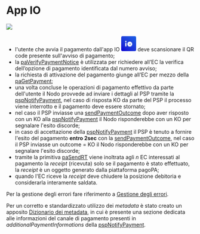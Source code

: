 # App IO

![](<../../.gitbook/assets/appIO\_SANP (3).png>)



* l'utente che avvia il pagamento dall'app IO <img src="../../.gitbook/assets/image (10).png" alt="" data-size="line"> deve scansionare il QR code presente sull'avviso di pagamento;
* la [paVerifyPaymentNotice](../../appendici/primitive.md#paverifypaymentnotice) è utilizzata per richiedere all’EC la verifica dell’opzione di pagamento identificata dal numero avviso;
* la richiesta di attivazione del pagamento giunge all’EC per mezzo della [paGetPayment](../../appendici/primitive.md#pagetpayment);
* una volta concluse le operazioni di pagamento effettivo da parte dell'utente il Nodo provvede ad inviare i dettagli al PSP tramite la [pspNotifyPayment](../../appendici/primitive.md#pspnotifypayment), nel caso di risposta KO da parte del PSP il processo viene interrotto e il pagamento deve essere stornato;
* nel caso il PSP inviasse una [sendPaymentOutcome](../../appendici/primitive.md#sendpaymentoutcome) dopo aver risposto con un KO alla [pspNotifyPayment](../../appendici/primitive.md#pspnotifypayment) il Nodo risponderebbe con un KO per segnalare l'esito discorde;
* in caso di accettazione della [pspNotifyPayment](../../appendici/primitive.md#pspnotifypayment) il PSP è tenuto a fornire l'esito del pagamento  **entro 2sec** con la [sendPaymentOutcome](../../appendici/primitive.md#sendpaymentoutcome), nel caso il PSP inviasse un outcome = KO il Nodo risponderebbe con un KO per segnalare l'esito discorde;
* tramite la primitiva [paSendRT](../../appendici/primitive.md#pasendrt) viene inoltrata agli _n_ EC interessati al pagamento la _receipt_ (ricevuta) solo se il pagamento è stato effettuato, la _receipt_ è un oggetto generato dalla piattaforma pagoPA;
* quando l'EC riceve la _receipt_ deve chiudere la posizione debitoria e considerarla interamente saldata.

Per la gestione degli errori fare riferimento a [Gestione degli errori](http://localhost:5000/o/KXYtsf32WSKm6ga638R3/s/mU2qgiLV1G3m9z1VjAOc/ "mention").

Per un corretto e standardizzato utilizzo dei _metadata_ è stato creato un apposito [Dizionario dei metadata](http://localhost:5000/o/KXYtsf32WSKm6ga638R3/s/u6YdY319vyFX9MIvnKBa/ "mention"), in cui è presente una sezione dedicata alle informazioni del canale di pagamento presenti in _additionalPaymentInformations_ della [pspNotifyPayment](../../appendici/primitive.md#pspnotifypayment).
